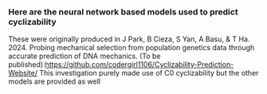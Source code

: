 ### Here are the neural network based models used to predict cyclizability 
These were originally produced in J Park, B Cieza, S Yan, A Basu, & T Ha. 2024. Probing mechanical selection from population genetics data through accurate prediction of DNA mechanics. (To be published):https://github.com/codergirl1106/Cyclizability-Prediction-Website/
This investigation purely made use of C0 cyclizability but the other models are provided as well
